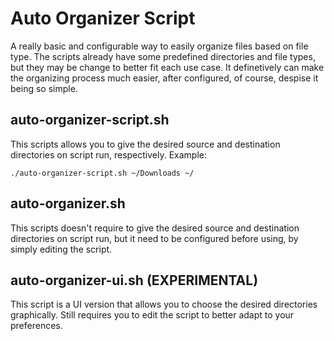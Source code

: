 # Auto Organizer Script

A really basic and configurable way to easily organize files based on file type. The scripts already have some predefined directories and file types, but they may be change to better fit each use case. It definetively can make the organizing process much easier, after configured, of course, despise it being so simple.

## auto-organizer-script.sh

This scripts allows you to give the desired source and destination directories on script run, respectively. Example:

``./auto-organizer-script.sh ~/Downloads ~/``

## auto-organizer.sh

This scripts doesn't require to give the desired source and destination directories on script run, but it need to be configured before using, by simply editing the script.

## auto-organizer-ui.sh (EXPERIMENTAL)

This script is a UI version that allows you to choose the desired directories graphically. Still requires you to edit the script to better adapt to your preferences.
